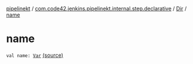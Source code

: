 [pipelinekt](../../index.md) / [com.code42.jenkins.pipelinekt.internal.step.declarative](../index.md) / [Dir](index.md) / [name](./name.md)

# name

`val name: `[`Var`](../../com.code42.jenkins.pipelinekt.core.vars/-var/index.md) [(source)](https://github.com/code42/pipelinekt/tree/master/internal/src/main/kotlin/com/code42/jenkins/pipelinekt/internal/step/declarative/Dir.kt#L9)
